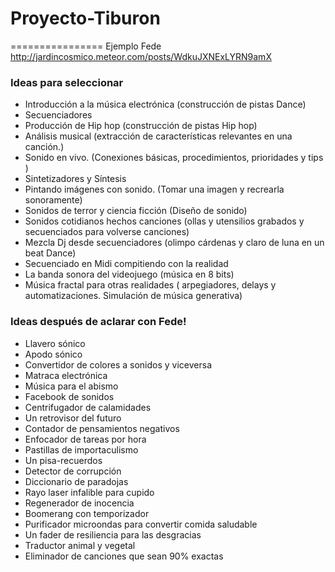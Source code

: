 # Proyecto-Tiburon
================
Ejemplo Fede
http://jardincosmico.meteor.com/posts/WdkuJXNExLYRN9amX 

### Ideas  para seleccionar

* Introducción a la música electrónica (construcción de pistas Dance)  
* Secuenciadores  
* Producción de Hip hop (construcción de pistas Hip hop)   
* Análisis musical  (extracción de características relevantes en una canción.)  
* Sonido en vivo.  (Conexiones básicas, procedimientos, prioridades y tips )  
* Sintetizadores y Síntesis   
* Pintando imágenes con sonido.  (Tomar una imagen y recrearla sonoramente)  
* Sonidos de terror y ciencia ficción (Diseño de sonido)   
* Sonidos cotidianos hechos canciones (ollas y utensilios grabados y secuenciados para volverse canciones)  
* Mezcla Dj desde secuenciadores  (olimpo cárdenas y claro de luna en un beat Dance)   
* Secuenciado en Midi compitiendo con la realidad   
* La banda sonora del videojuego  (música en 8 bits)   
* Música fractal para otras realidades ( arpegiadores, delays y automatizaciones. Simulación de música generativa)    

### Ideas después de aclarar con Fede!

* Llavero sónico  
* Apodo sónico
* Convertidor de colores a sonidos y viceversa 
* Matraca electrónica  
* Música para el abismo
* Facebook de sonidos
* Centrifugador de calamidades
* Un retrovisor del futuro
* Contador de pensamientos negativos
* Enfocador de tareas por hora
* Pastillas de importaculismo
* Un pisa-recuerdos
* Detector de corrupción
* Diccionario de paradojas
* Rayo laser infalible para cupido
* Regenerador de inocencia
* Boomerang con temporizador
* Purificador microondas para convertir comida saludable
* Un fader de resiliencia para las desgracias
* Traductor animal y vegetal
* Eliminador de canciones que sean 90% exactas






